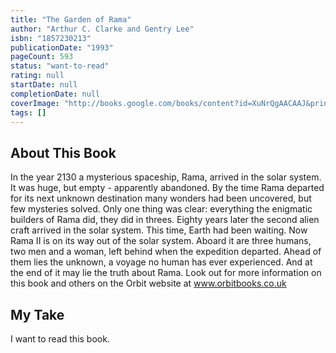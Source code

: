 ```yaml
---
title: "The Garden of Rama"
author: "Arthur C. Clarke and Gentry Lee"
isbn: "1857230213"
publicationDate: "1993"
pageCount: 593
status: "want-to-read"
rating: null
startDate: null
completionDate: null
coverImage: "http://books.google.com/books/content?id=XuNrQgAACAAJ&printsec=frontcover&img=1&zoom=1&source=gbs_api"
tags: []
---
```


## About This Book

In the year 2130 a mysterious spaceship, Rama, arrived in the solar system. It was huge, but empty - apparently abandoned. By the time Rama departed for its next unknown destination many wonders had been uncovered, but few mysteries solved. Only one thing was clear: everything the enigmatic builders of Rama did, they did in threes. Eighty years later the second alien craft arrived in the solar system. This time, Earth had been waiting. Now Rama II is on its way out of the solar system. Aboard it are three humans, two men and a woman, left behind when the expedition departed. Ahead of them lies the unknown, a voyage no human has ever experienced. And at the end of it may lie the truth about Rama. Look out for more information on this book and others on the Orbit website at www.orbitbooks.co.uk

## My Take

I want to read this book.
